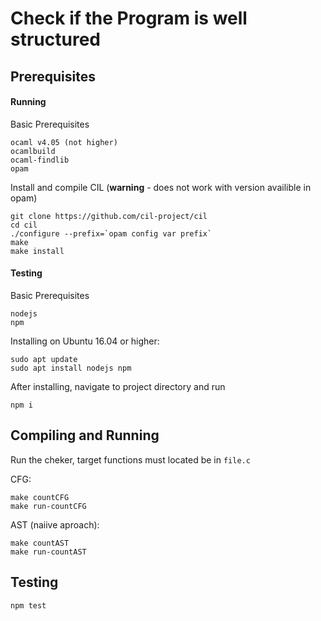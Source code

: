 # Check if the Program is well structured

## Prerequisites

#### Running

Basic Prerequisites 

    ocaml v4.05 (not higher)
    ocamlbuild
    ocaml-findlib
    opam

Install and compile CIL (**warning** - does not work with version availible in opam)

    git clone https://github.com/cil-project/cil
    cd cil
    ./configure --prefix=`opam config var prefix`
    make
    make install

#### Testing

Basic Prerequisites 

    nodejs
    npm

Installing on Ubuntu 16.04 or higher:

    sudo apt update
    sudo apt install nodejs npm

After installing, navigate to project directory and run

    npm i

## Compiling and Running

Run the cheker, target functions must located be in `file.c`

CFG:

    make countCFG
    make run-countCFG

AST (naiive aproach):

    make countAST
    make run-countAST

## Testing

    npm test
